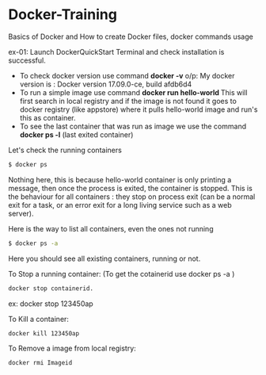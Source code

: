
# Docker-Training
Basics of Docker and How to create Docker files, docker commands usage

ex-01: Launch DockerQuickStart Terminal and check installation is successful.
 * To check docker version use command <b>docker -v</b>
    o/p: My docker version is :  Docker version 17.09.0-ce, build afdb6d4
 * To run a simple image use command
    <b> docker run hello-world </b>
    This will first search in local registry and if the image is not found it goes to docker registry (like appstore)
    where it pulls hello-world image and run's this as container.
  * To see the last container that was run as image we use the command <b>docker ps -l</b> (last exited container)


  Let's check the running containers
  ```bash
  $ docker ps
  ```
  Nothing here, this is because hello-world container is only printing a message, then once the process is exited, the container is stopped. This is the behaviour for all containers : they stop on process exit (can be a normal exit for a task, or an error exit for a long living service such as a web server).

  Here is the way to list all containers, even the ones not running
  ```bash
  $ docker ps -a
  ```
  Here you should see all existing containers, running or not.

  To Stop a running container:
  (To get the cotainerid use docker ps -a )

  ```bash
  docker stop containerid.
  ```
  ex: docker stop 123450ap

  To Kill a container:

  ```bash
  docker kill 123450ap
  ```
  To Remove a image from local registry:
  ```bash
  docker rmi Imageid
  ```
